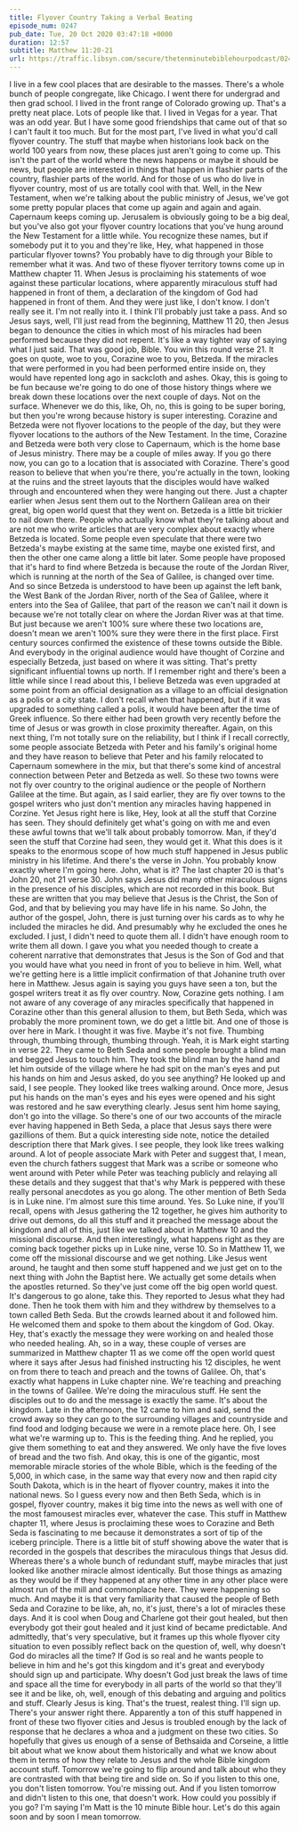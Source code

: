 ```yaml
---
title: Flyover Country Taking a Verbal Beating
episode_num: 0247
pub_date: Tue, 20 Oct 2020 03:47:18 +0000
duration: 12:57
subtitle: Matthew 11:20-21
url: https://traffic.libsyn.com/secure/thetenminutebiblehourpodcast/0247_-_Flyover_Country_Taking_a_Verbal_Beating.mp3
---
```


 I live in a few cool places that are desirable to the masses. There's a whole bunch of people congregate, like Chicago. I went there for undergrad and then grad school. I lived in the front range of Colorado growing up. That's a pretty neat place. Lots of people like that. I lived in Vegas for a year. That was an odd year. But I have some good friendships that came out of that so I can't fault it too much. But for the most part, I've lived in what you'd call flyover country. The stuff that maybe when historians look back on the world 100 years from now, these places just aren't going to come up. This isn't the part of the world where the news happens or maybe it should be news, but people are interested in things that happen in flashier parts of the country, flashier parts of the world. And for those of us who do live in flyover country, most of us are totally cool with that. Well, in the New Testament, when we're talking about the public ministry of Jesus, we've got some pretty popular places that come up again and again and again. Capernaum keeps coming up. Jerusalem is obviously going to be a big deal, but you've also got your flyover country locations that you've hung around the New Testament for a little while. You recognize these names, but if somebody put it to you and they're like, Hey, what happened in those particular flyover towns? You probably have to dig through your Bible to remember what it was. And two of these flyover territory towns come up in Matthew chapter 11. When Jesus is proclaiming his statements of woe against these particular locations, where apparently miraculous stuff had happened in front of them, a declaration of the kingdom of God had happened in front of them. And they were just like, I don't know. I don't really see it. I'm not really into it. I think I'll probably just take a pass. And so Jesus says, well, I'll just read from the beginning, Matthew 11 20, then Jesus began to denounce the cities in which most of his miracles had been performed because they did not repent. It's like a way tighter way of saying what I just said. That was good job, Bible. You win this round verse 21. It goes on quote, woe to you, Corazine woe to you, Betzeda. If the miracles that were performed in you had been performed entire inside on, they would have repented long ago in sackcloth and ashes. Okay, this is going to be fun because we're going to do one of those history things where we break down these locations over the next couple of days. Not on the surface. Whenever we do this, like, Oh, no, this is going to be super boring, but then you're wrong because history is super interesting. Corazine and Betzeda were not flyover locations to the people of the day, but they were flyover locations to the authors of the New Testament. In the time, Corazine and Betzeda were both very close to Capernaum, which is the home base of Jesus ministry. There may be a couple of miles away. If you go there now, you can go to a location that is associated with Corazine. There's good reason to believe that when you're there, you're actually in the town, looking at the ruins and the street layouts that the disciples would have walked through and encountered when they were hanging out there. Just a chapter earlier when Jesus sent them out to the Northern Galilean area on their great, big open world quest that they went on. Betzeda is a little bit trickier to nail down there. People who actually know what they're talking about and are not me who write articles that are very complex about exactly where Betzeda is located. Some people even speculate that there were two Betzeda's maybe existing at the same time, maybe one existed first, and then the other one came along a little bit later. Some people have proposed that it's hard to find where Betzeda is because the route of the Jordan River, which is running at the north of the Sea of Galilee, is changed over time. And so since Betzeda is understood to have been up against the left bank, the West Bank of the Jordan River, north of the Sea of Galilee, where it enters into the Sea of Galilee, that part of the reason we can't nail it down is because we're not totally clear on where the Jordan River was at that time. But just because we aren't 100% sure where these two locations are, doesn't mean we aren't 100% sure they were there in the first place. First century sources confirmed the existence of these towns outside the Bible. And everybody in the original audience would have thought of Corzine and especially Betzeda, just based on where it was sitting. That's pretty significant influential towns up north. If I remember right and there's been a little while since I read about this, I believe Betzeda was even upgraded at some point from an official designation as a village to an official designation as a polis or a city state. I don't recall when that happened, but if it was upgraded to something called a polis, it would have been after the time of Greek influence. So there either had been growth very recently before the time of Jesus or was growth in close proximity thereafter. Again, on this next thing, I'm not totally sure on the reliability, but I think if I recall correctly, some people associate Betzeda with Peter and his family's original home and they have reason to believe that Peter and his family relocated to Capernaum somewhere in the mix, but that there's some kind of ancestral connection between Peter and Betzeda as well. So these two towns were not fly over country to the original audience or the people of Northern Galilee at the time. But again, as I said earlier, they are fly over towns to the gospel writers who just don't mention any miracles having happened in Corzine. Yet Jesus right here is like, Hey, look at all the stuff that Corzine has seen. They should definitely get what's going on with me and even these awful towns that we'll talk about probably tomorrow. Man, if they'd seen the stuff that Corzine had seen, they would get it. What this does is it speaks to the enormous scope of how much stuff happened in Jesus public ministry in his lifetime. And there's the verse in John. You probably know exactly where I'm going here. John, what is it? The last chapter 20 is that's John 20, not 21 verse 30. John says Jesus did many other miraculous signs in the presence of his disciples, which are not recorded in this book. But these are written that you may believe that Jesus is the Christ, the Son of God, and that by believing you may have life in his name. So John, the author of the gospel, John, there is just turning over his cards as to why he included the miracles he did. And presumably why he excluded the ones he excluded. I just, I didn't need to quote them all. I didn't have enough room to write them all down. I gave you what you needed though to create a coherent narrative that demonstrates that Jesus is the Son of God and that you would have what you need in front of you to believe in him. Well, what we're getting here is a little implicit confirmation of that Johanine truth over here in Matthew. Jesus again is saying you guys have seen a ton, but the gospel writers treat it as fly over country. Now, Corazine gets nothing. I am not aware of any coverage of any miracles specifically that happened in Corazine other than this general allusion to them, but Beth Seda, which was probably the more prominent town, we do get a little bit. And one of those is over here in Mark. I thought it was five. Maybe it's not five. Thumbing through, thumbing through, thumbing through. Yeah, it is Mark eight starting in verse 22. They came to Beth Seda and some people brought a blind man and begged Jesus to touch him. They took the blind man by the hand and let him outside of the village where he had spit on the man's eyes and put his hands on him and Jesus asked, do you see anything? He looked up and said, I see people. They looked like trees walking around. Once more, Jesus put his hands on the man's eyes and his eyes were opened and his sight was restored and he saw everything clearly. Jesus sent him home saying, don't go into the village. So there's one of our two accounts of the miracle ever having happened in Beth Seda, a place that Jesus says there were gazillions of them. But a quick interesting side note, notice the detailed description there that Mark gives. I see people, they look like trees walking around. A lot of people associate Mark with Peter and suggest that, I mean, even the church fathers suggest that Mark was a scribe or someone who went around with Peter while Peter was teaching publicly and relaying all these details and they suggest that that's why Mark is peppered with these really personal anecdotes as you go along. The other mention of Beth Seda is in Luke nine. I'm almost sure this time around. Yes. So Luke nine, if you'll recall, opens with Jesus gathering the 12 together, he gives him authority to drive out demons, do all this stuff and it preached the message about the kingdom and all of this, just like we talked about in Matthew 10 and the missional discourse. And then interestingly, what happens right as they are coming back together picks up in Luke nine, verse 10. So in Matthew 11, we come off the missional discourse and we get nothing. Like Jesus went around, he taught and then some stuff happened and we just get on to the next thing with John the Baptist here. We actually get some details when the apostles returned. So they've just come off the big open world quest. It's dangerous to go alone, take this. They reported to Jesus what they had done. Then he took them with him and they withdrew by themselves to a town called Beth Seda. But the crowds learned about it and followed him. He welcomed them and spoke to them about the kingdom of God. Okay. Hey, that's exactly the message they were working on and healed those who needed healing. Ah, so in a way, these couple of verses are summarized in Matthew chapter 11 as we come off the open world quest where it says after Jesus had finished instructing his 12 disciples, he went on from there to teach and preach and the towns of Galilee. Oh, that's exactly what happens in Luke chapter nine. We're teaching and preaching in the towns of Galilee. We're doing the miraculous stuff. He sent the disciples out to do and the message is exactly the same. It's about the kingdom. Late in the afternoon, the 12 came to him and said, send the crowd away so they can go to the surrounding villages and countryside and find food and lodging because we were in a remote place here. Oh, I see what we're warming up to. This is the feeding thing. And he replied, you give them something to eat and they answered. We only have the five loves of bread and the two fish. And okay, this is one of the gigantic, most memorable miracle stories of the whole Bible, which is the feeding of the 5,000, in which case, in the same way that every now and then rapid city South Dakota, which is in the heart of flyover country, makes it into the national news. So I guess every now and then Beth Seda, which is in gospel, flyover country, makes it big time into the news as well with one of the most famousest miracles ever, whatever the case. This stuff in Matthew chapter 11, where Jesus is proclaiming these woes to Corazine and Beth Seda is fascinating to me because it demonstrates a sort of tip of the iceberg principle. There is a little bit of stuff showing above the water that is recorded in the gospels that describes the miraculous things that Jesus did. Whereas there's a whole bunch of redundant stuff, maybe miracles that just looked like another miracle almost identically. But those things as amazing as they would be if they happened at any other time in any other place were almost run of the mill and commonplace here. They were happening so much. And maybe it is that very familiarity that caused the people of Beth Seda and Corazine to be like, ah, no, it's just, there's a lot of miracles these days. And it is cool when Doug and Charlene got their gout healed, but then everybody got their gout healed and it just kind of became predictable. And admittedly, that's very speculative, but it frames up this whole flyover city situation to even possibly reflect back on the question of, well, why doesn't God do miracles all the time? If God is so real and he wants people to believe in him and he's got this kingdom and it's great and everybody should sign up and participate. Why doesn't God just break the laws of time and space all the time for everybody in all parts of the world so that they'll see it and be like, oh, well, enough of this debating and arguing and politics and stuff. Clearly Jesus is king. That's the truest, realest thing. I'll sign up. There's your answer right there. Apparently a ton of this stuff happened in front of these two flyover cities and Jesus is troubled enough by the lack of response that he declares a whoa and a judgment on these two cities. So hopefully that gives us enough of a sense of Bethsaida and Corseine, a little bit about what we know about them historically and what we know about them in terms of how they relate to Jesus and the whole Bible kingdom account stuff. Tomorrow we're going to flip around and talk about who they are contrasted with that being tire and side on. So if you listen to this one, you don't listen tomorrow. You're missing out. And if you listen tomorrow and didn't listen to this one, that doesn't work. How could you possibly if you go? I'm saying I'm Matt is the 10 minute Bible hour. Let's do this again soon and by soon I mean tomorrow.